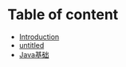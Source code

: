# Table of content

* [Introduction](README.md)
* [untitled](untitled.md)
* [Java基础](Java/Java基础.md)





